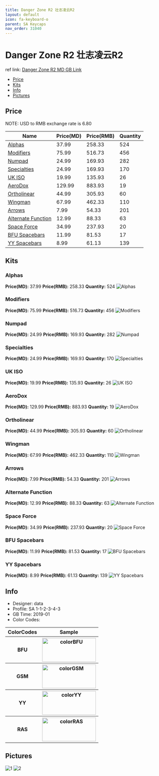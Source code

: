 ```yaml
---
title: Danger Zone R2 壮志凌云R2
layout: default
icon: fa-keyboard-o
parent: SA Keycaps
nav_order: 31040
---
```


# Danger Zone R2 壮志凌云R2

ref link: [Danger Zone R2 MD GB Link](https://www.massdrop.com/buy/danger-zone-sa-keycap-set)

* [Price](#price)
* [Kits](#kits)
* [Info](#info)
* [Pictures](#pictures)


## Price  
NOTE: USD to RMB exchange rate is 6.80

| Name          | Price(MD)    |  Price(RMB) | Quantity |
| ------------- | ------------ |  ---------- | -------- |
|[Alphas](#alphas)|37.99|258.33|524|
|[Modifiers](#modifiers)|75.99|516.73|456|
|[Numpad](#numpad)|24.99|169.93|282|
|[Specialties](#specialties)|24.99|169.93|170|
|[UK ISO](#uk-iso)|19.99|135.93|26|
|[AeroDox](#aerodox)|129.99|883.93|19|
|[Ortholinear](#ortholinear)|44.99|305.93|60|
|[Wingman](#wingman)|67.99|462.33|110|
|[Arrows](#arrows)|7.99|54.33|201|
|[Alternate Function](#alternate-function)|12.99|88.33|63|
|[Space Force](#space-force)|34.99|237.93|20|
|[BFU Spacebars](#bfu-spacebars)|11.99|81.53|17|
|[YY Spacebars](#yy-spacebars)|8.99|61.13|139|


## Kits
### Alphas
**Price(MD):** 37.99    **Price(RMB):** 258.33    **Quantity:** 524
<img src="{{ 'assets/images/sa-keycaps/dangerzoner2/kits_pics/alphas.jpg' | relative_url }}" alt="Alphas" class="image featured">

### Modifiers
**Price(MD):** 75.99    **Price(RMB):** 516.73    **Quantity:** 456
<img src="{{ 'assets/images/sa-keycaps/dangerzoner2/kits_pics/modifiers.jpg' | relative_url }}" alt="Modifiers" class="image featured">

### Numpad
**Price(MD):** 24.99    **Price(RMB):** 169.93    **Quantity:** 282
<img src="{{ 'assets/images/sa-keycaps/dangerzoner2/kits_pics/numpad.jpg' | relative_url }}" alt="Numpad" class="image featured">

### Specialties
**Price(MD):** 24.99    **Price(RMB):** 169.93    **Quantity:** 170
<img src="{{ 'assets/images/sa-keycaps/dangerzoner2/kits_pics/specialties.jpg' | relative_url }}" alt="Specialties" class="image featured">

### UK ISO
**Price(MD):** 19.99    **Price(RMB):** 135.93    **Quantity:** 26
<img src="{{ 'assets/images/sa-keycaps/dangerzoner2/kits_pics/uk-iso.jpg' | relative_url }}" alt="UK ISO" class="image featured">

### AeroDox
**Price(MD):** 129.99    **Price(RMB):** 883.93    **Quantity:** 19
<img src="{{ 'assets/images/sa-keycaps/dangerzoner2/kits_pics/aerodox.jpg' | relative_url }}" alt="AeroDox" class="image featured">

### Ortholinear
**Price(MD):** 44.99    **Price(RMB):** 305.93    **Quantity:** 60
<img src="{{ 'assets/images/sa-keycaps/dangerzoner2/kits_pics/ortholinear.jpg' | relative_url }}" alt="Ortholinear" class="image featured">

### Wingman
**Price(MD):** 67.99    **Price(RMB):** 462.33    **Quantity:** 110
<img src="{{ 'assets/images/sa-keycaps/dangerzoner2/kits_pics/wingman.jpg' | relative_url }}" alt="Wingman" class="image featured">

### Arrows
**Price(MD):** 7.99    **Price(RMB):** 54.33    **Quantity:** 201
<img src="{{ 'assets/images/sa-keycaps/dangerzoner2/kits_pics/arrows.jpg' | relative_url }}" alt="Arrows" class="image featured">

### Alternate Function
**Price(MD):** 12.99    **Price(RMB):** 88.33    **Quantity:** 63
<img src="{{ 'assets/images/sa-keycaps/dangerzoner2/kits_pics/alternate-function.jpg' | relative_url }}" alt="Alternate Function" class="image featured">

### Space Force
**Price(MD):** 34.99    **Price(RMB):** 237.93    **Quantity:** 20
<img src="{{ 'assets/images/sa-keycaps/dangerzoner2/kits_pics/space-force.jpg' | relative_url }}" alt="Space Force" class="image featured">

### BFU Spacebars
**Price(MD):** 11.99    **Price(RMB):** 81.53    **Quantity:** 17
<img src="{{ 'assets/images/sa-keycaps/dangerzoner2/kits_pics/bfu-spacebars.jpg' | relative_url }}" alt="BFU Spacebars" class="image featured">

### YY Spacebars
**Price(MD):** 8.99    **Price(RMB):** 61.13    **Quantity:** 139
<img src="{{ 'assets/images/sa-keycaps/dangerzoner2/kits_pics/yy-spacebars.jpg' | relative_url }}" alt="YY Spacebars" class="image featured">


## Info
* Designer: data
* Profile: SA 1-1-2-3-4-3
* GB Time: 2019-01
* Color Codes:  
<table style="width:100%">
  <tr>
    <th>ColorCodes</th>
    <th>Sample</th>
  </tr>
  <tr>
    <th>BFU</th>
    <th><img src="{{ 'assets/images/sa-keycaps/SP_ColorCodes/abs/SP_Abs_ColorCodes_BFU.png' | relative_url }}" alt="colorBFU" height="75" width="170"></th>
  </tr>
  <tr>
    <th>GSM</th>
    <th><img src="{{ 'assets/images/sa-keycaps/SP_ColorCodes/abs/SP_Abs_ColorCodes_GSM.png' | relative_url }}" alt="colorGSM" height="75" width="170"></th>
  </tr>
  <tr>
    <th>YY</th>
    <th><img src="{{ 'assets/images/sa-keycaps/SP_ColorCodes/abs/SP_Abs_ColorCodes_YY.png' | relative_url }}" alt="colorYY" height="75" width="170"></th>
  </tr>
  <tr>
    <th>RAS</th>
    <th><img src="{{ 'assets/images/sa-keycaps/SP_ColorCodes/abs/SP_Abs_ColorCodes_RAS.png' | relative_url }}" alt="colorRAS" height="75" width="170"></th>
  </tr>
</table>


## Pictures
<img src="{{ 'assets/images/sa-keycaps/dangerzoner2/rendering_pics/1.jpg' | relative_url }}" alt="1" class="image featured">
<img src="{{ 'assets/images/sa-keycaps/dangerzoner2/rendering_pics/2.jpg' | relative_url }}" alt="2" class="image featured">

